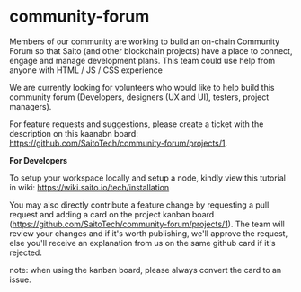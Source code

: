 # community-forum

Members of our community are working to build an on-chain Community Forum so that Saito (and other blockchain projects) have a place to connect, engage and manage development plans. This team could use help from anyone with HTML / JS / CSS experience

We are currently looking for volunteers who would like to help build this community forum (Developers, designers (UX and UI), testers, project managers). 

For feature requests and suggestions, please create a ticket with the description on this kaanabn board: https://github.com/SaitoTech/community-forum/projects/1. 

**For Developers**

To setup your workspace locally and setup a node, kindly view this tutorial in wiki: https://wiki.saito.io/tech/installation

You may also directly contribute a feature change by requesting a pull request and adding a card on the project kanban board (https://github.com/SaitoTech/community-forum/projects/1). The team will review your changes and if it's worth publishing, we'll approve the request, else you'll receive an explanation from us on the same github card if it's rejected.

note: when using the kanban board, please always convert the card to an issue.
